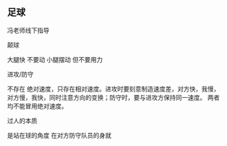 ## 足球

冯老师线下指导

 

颠球

大腿快 不要动 小腿摆动 但不要用力

 

进攻/防守

不存在 绝对速度，只存在相对速度。进攻时要刻意制造速度差，对方快，我慢，对方慢，我快，同时注意方向的变换；防守时，要与进攻方保持同一速度。 两者均不能冒用绝对速度。

 

过人的本质

是站在球的角度 在对方防守队员的身就